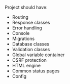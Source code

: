 Project should have:

- Routing
- Response classes
- Error handling
- Console
- Migrations
- Database classes
- Validation classes
- Global variable container
- CSRF protection
- HTML engine
- Common status pages
- Config
